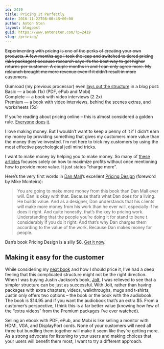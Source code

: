 ```yaml
---
id: 2419
title: Pricing It Perfectly
date: 2016-11-22T08:00:48+00:00
author: Anton Sten
layout: blogpost
guid: https://www.antonsten.com/?p=2419
slug: /pricing/
---
```

~~Experimenting with pricing is one of the perks of creating your own products. A few months ago I took the leap and switched to tiered pricing (aka packages) because research says it’s the best way to get higher returns per customer. A couple months in and I can only agree more. My relaunch brought me more revenue even if it didn’t result in more customers.~~

Gumroad (my previous processor) even <a href="https://gumroad.com/resource-center/pricing-your-product" target="_blank">lays out the structure</a> in a blog post:<br>
Basic — a book (1x) (PDF, ePub and Mobi)<br>
Complete — a book with video interviews (2.2x)<br>
Premium — a book with video interviews, behind the scenes extras, and worksheets (5x)

If you’re reading about pricing online &#8211; this is almost considered a golden rule. <a href="https://casjam.com/design-for-conversions/#pricing" target="_blank">Everyone</a> <a href="https://hellowebapp.com/order/" target="_blank">does</a> <a href="http://nathanbarry.com/authority/#packages" target="_blank">it</a>.

I love making money. But I wouldn’t want to keep a penny of it if I didn’t earn my money by providing something that gives my customers more value than the money they’ve invested. I’m not here to trick my customers by using the most effective psychological jedi mind tricks.

I want to make money by helping you to make money. So many of <a href="http://blog.asmartbear.com/selling-ebook.html" target="_blank">these articles</a> focuses solely on how to maximize profits without once mentioning how to provide more value. It just states “charge more”.

Here’s the very first words in <a href="http://danielmall.com" target="_blank">Dan Mall</a>’s excellent <a href="https://abookapart.com/products/pricing-design" target="_blank">Pricing Design</a> (foreword by Mike Monteiro):

> You are going to make more money from this book than Dan Mall ever will. Dan is okay with that. Because that’s what Dan does for a living. He builds value. And as a designer, Dan understands that his clients will make more money from his work than he ever will, especially if he does it right. And quite honestly, that’s the key to pricing work. Understanding that the people you’re doing it for stand to bene t considerably if you do it right. And that’s why Dan charges them according to the value of the work. Because Dan makes money for people.

Dan’s book Pricing Design is a silly $8. <a href="https://abookapart.com/products/pricing-design" target="_blank">Get it now</a>.

## Making it easy for the customer

While considering my <a href="https://www.antonsten.com/masteringfreelance/" target="_blank">next book</a> and how I should price it, I’ve had a deep feeling that this complicated structure might not be the right direction. When I was buying Justin Jackson’s book, <a href="https://justinjackson.ca/jolt/" target="_blank">Jolt</a>, I was relieved to see that a simpler structure can be just as successful. With Jolt, rather than having packages with extra chapters, videos, walkthroughs, mugs and t-shirts, Justin only offers two options &#8211; the book or the book with the audiobook. The book is $14.95 and if you want the audiobook that’s an extra $5. From a customer’s perspective, I think this is a far better value (knowing how few of the “extra videos” from the Premium packages I’ve ever watched).

Selling an ebook with PDF, ePub, and Mobi is like selling a monitor with HDMI, VGA, and DisplayPort cords. None of your customers will need all three but bundling them together will make it seem like they’re getting more. As a strong advocate for listening to your users and making choices that your users will benefit them most, I want to try a different approach.

